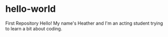 # hello-world
First Repository
Hello! My name's Heather and I'm an acting student trying to learn a bit about coding.

